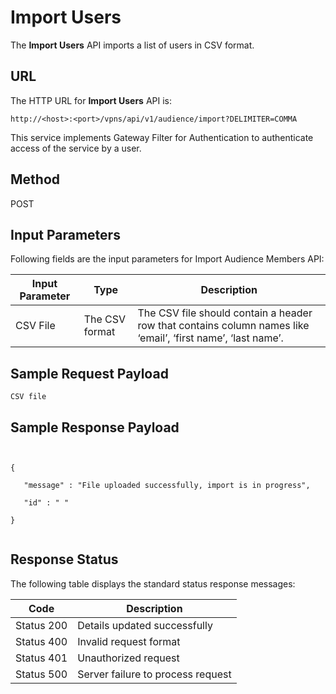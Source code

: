                            

Import Users
============

The **Import Users** API imports a list of users in CSV format.

URL
---

The HTTP URL for **Import Users** API is:

```
http://<host>:<port>/vpns/api/v1/audience/import?DELIMITER=COMMA
```

This service implements Gateway Filter for Authentication to authenticate access of the service by a user.

Method
------

POST

Input Parameters
----------------

Following fields are the input parameters for Import Audience Members API:

  
| Input Parameter | Type | Description |
| --- | --- | --- |
| CSV File | The CSV format | The CSV file should contain a header row that contains column names like ‘email’, ‘first name’, ‘last name’. |

Sample Request Payload
----------------------

```
CSV file
```

Sample Response Payload
-----------------------

```


{

   "message" : "File uploaded successfully, import is in progress",

   "id" : " "

}


```

Response Status
---------------

The following table displays the standard status response messages:

  
| Code | Description |
| --- | --- |
| Status 200 | Details updated successfully |
| Status 400 | Invalid request format |
| Status 401 | Unauthorized request |
| Status 500 | Server failure to process request |

